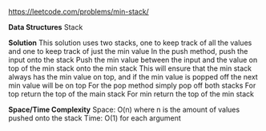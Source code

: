 https://leetcode.com/problems/min-stack/

**Data Structures**
	Stack

**Solution**
	This solution uses two stacks, one to keep track of all the values and one to keep track of just the min value
	In the push method, push the input onto the stack
	Push the min value between the input and the value on top of the min stack onto the min stack
	This will ensure that the min stack always has the min value on top, and if the min value is popped off the next min value will be on top
	For the pop method simply pop off both stacks
	For top return the top of the main stack
	For min return the top of the min stack

**Space/Time Complexity**
	Space: O(n) where n is the amount of values pushed onto the stack
	Time: O(1) for each argument
